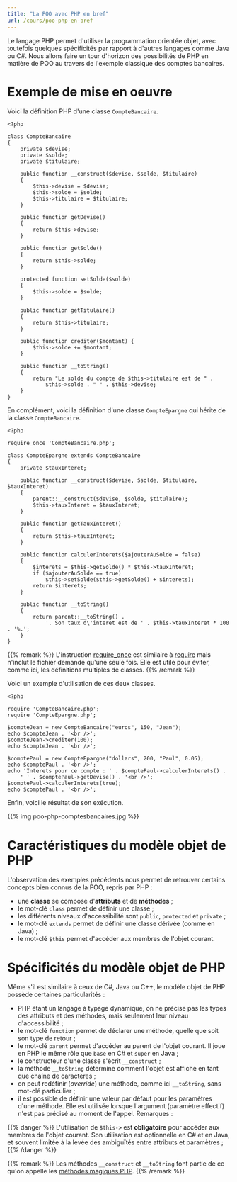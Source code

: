 ```yaml
---
title: "La POO avec PHP en bref"
url: /cours/poo-php-en-bref
---
```


Le langage PHP permet d'utiliser la programmation orientée objet, avec toutefois quelques spécificités par rapport à d'autres langages comme Java ou C#. Nous allons faire un tour d'horizon des possibilités de PHP en matière de POO au travers de l'exemple classique des comptes bancaires.

# Exemple de mise en oeuvre

Voici la définition PHP d'une classe `CompteBancaire`.

    <?php
    
    class CompteBancaire
    {
        private $devise;
        private $solde;
        private $titulaire;
        
        public function __construct($devise, $solde, $titulaire)
        {
            $this->devise = $devise;
            $this->solde = $solde;
            $this->titulaire = $titulaire;
        }
        
        public function getDevise()
        {
            return $this->devise;
        }
    
        public function getSolde()
        {
            return $this->solde;
        }
    
        protected function setSolde($solde)
        {
            $this->solde = $solde;
        }
    
        public function getTitulaire()
        {
            return $this->titulaire;
        }
    
        public function crediter($montant) {
            $this->solde += $montant;
        }
        
        public function __toString()
        {
            return "Le solde du compte de $this->titulaire est de " .
                $this->solde . " " . $this->devise;
        }
    }

En complément, voici la définition d'une classe `CompteEpargne` qui hérite de la classe `CompteBancaire`.

    <?php
    
    require_once 'CompteBancaire.php';
    
    class CompteEpargne extends CompteBancaire
    {
        private $tauxInteret;
    
        public function __construct($devise, $solde, $titulaire, $tauxInteret)
        {
            parent::__construct($devise, $solde, $titulaire);
            $this->tauxInteret = $tauxInteret;
        }
    
        public function getTauxInteret()
        {
            return $this->tauxInteret;
        }
    
        public function calculerInterets($ajouterAuSolde = false)
        {
            $interets = $this->getSolde() * $this->tauxInteret;
            if ($ajouterAuSolde == true)
                $this->setSolde($this->getSolde() + $interets);
            return $interets;
        }
    
        public function __toString()
        {
            return parent::__toString() . 
                '. Son taux d\'interet est de ' . $this->tauxInteret * 100 . '%.';
        }
    }

{{% remark %}}
L'instruction [require_once](http://php.net/manual/fr/function.require-once.php) est similaire à [require](http://php.net/manual/fr/function.require.php) mais n'inclut le fichier demandé qu'une seule fois. Elle est utile pour éviter, comme ici, les définitions multiples de classes.
{{% /remark %}}

Voici un exemple d'utilisation de ces deux classes.

    <?php
    
    require 'CompteBancaire.php';
    require 'CompteEpargne.php';
    
    $compteJean = new CompteBancaire("euros", 150, "Jean");
    echo $compteJean . '<br />';
    $compteJean->crediter(100);
    echo $compteJean . '<br />';
    
    $comptePaul = new CompteEpargne("dollars", 200, "Paul", 0.05);
    echo $comptePaul . '<br />';
    echo 'Interets pour ce compte : ' . $comptePaul->calculerInterets() . 
        ' ' . $comptePaul->getDevise() . '<br />';
    $comptePaul->calculerInterets(true);
    echo $comptePaul . '<br />';

Enfin, voici le résultat de son exécution.

{{% img poo-php-comptesbancaires.jpg %}}

# Caractéristiques du modèle objet de PHP

L'observation des exemples précédents nous permet de retrouver certains concepts bien connus de la POO, repris par PHP :

* une **classe** se compose d'**attributs** et de **méthodes** ;
* le mot-clé `class` permet de définir une classe ;
* les différents niveaux d'accessibilité sont `public`, `protected` et `private` ;
* le mot-clé `extends` permet de définir une classe dérivée (comme en Java) ;
* le mot-clé `$this` permet d'accéder aux membres de l'objet courant.

# Spécificités du modèle objet de PHP

Même s'il est similaire à ceux de C#, Java ou C++, le modèle objet de PHP possède certaines particularités  :

* PHP étant un langage à typage dynamique, on ne précise pas les types des attributs et des méthodes, mais seulement leur niveau d'accessibilité ;
* le mot-clé `function` permet de déclarer une méthode, quelle que soit son type de retour ;
* le mot-clé `parent` permet d'accéder au parent de l'objet courant. Il joue en PHP le même rôle que `base` en C# et `super` en Java ;
* le constructeur d'une classe s'écrit `__construct` ;
* la méthode `__toString` détermine comment l'objet est affiché en tant que chaîne de caractères ;
* on peut redéfinir (*override*) une méthode, comme ici `__toString`, sans mot-clé particulier ;
* il est possible de définir une valeur par défaut pour les paramètres d'une méthode. Elle est utilisée lorsque l'argument (paramètre effectif) n'est pas précisé au moment de l'appel.
Remarques :

{{% danger %}}
L'utilisation de `$this->` est **obligatoire** pour accéder aux membres de l'objet courant. Son utilisation est optionnelle en C# et en Java, et souvent limitée à la levée des ambiguïtés entre attributs et paramètres ;
{{% /danger %}} 

{{% remark %}}
Les méthodes `__construct` et `__toString` font partie de ce qu'on appelle les [méthodes magiques PHP](http://php.net/manual/fr/language.oop5.magic.php).
{{% /remark %}}

